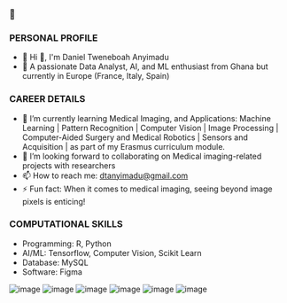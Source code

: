 ### 👋 

<!--
**Daniel-Hub01/Daniel-Hub01** is a ✨ _special_ ✨ repository because its `README.md` (this file) appears on your GitHub profile.

Here are some ideas to get you started:-->

### PERSONAL PROFILE
- 👋 Hi 👋, I'm Daniel Tweneboah Anyimadu
- 🔭 A passionate Data Analyst, AI, and ML enthusiast from Ghana but currently in Europe (France, Italy, Spain) 

### CAREER DETAILS
- 🌱 I’m currently learning Medical Imaging, and Applications: Machine Learning | Pattern Recognition | Computer Vision | Image Processing | Computer-Aided Surgery and Medical Robotics | Sensors and Acquisition | as part of my Erasmus curriculum module. 
- 👯 I’m looking forward to collaborating on Medical imaging-related projects with researchers 
- 📫 How to reach me: dtanyimadu@gmail.com
- ⚡ Fun fact: When it comes to medical imaging, seeing beyond image pixels is enticing!

### COMPUTATIONAL SKILLS
- Programming: R, Python  
- AI/ML: Tensorflow, Computer Vision, Scikit Learn 
- Database: MySQL 
- Software: Figma 
 
![image](https://github.com/Daniel-Hub01/Daniel-Hub01/assets/77064553/a29c5895-aaa8-4732-b774-59e7d7f6a669) 
![image](https://github.com/Daniel-Hub01/Daniel-Hub01/assets/77064553/ec3f3f0c-f261-465a-9196-8a2e1d283ac4)
![image](https://github.com/Daniel-Hub01/Daniel-Hub01/assets/77064553/580dc2f9-fa4c-4d5d-ae78-022004714bd0)
![image](https://github.com/Daniel-Hub01/Daniel-Hub01/assets/77064553/550b0e8d-a407-4fba-b294-8f8a01b41b01)
![image](https://github.com/Daniel-Hub01/Daniel-Hub01/assets/77064553/905722df-d40c-43af-8df9-232046d716fa)
![image](https://github.com/Daniel-Hub01/Daniel-Hub01/assets/77064553/15677f4d-0f93-4241-be04-73774095e76a)
